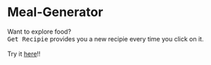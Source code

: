 # Meal-Generator

Want to explore food? 
</br>
<kbd>Get Recipie</kbd> provides you a new recipie every time you click on it. 
</br>
</br>
Try it <a href="https://alankrithashekar.github.io/Meal-Generator/">here</a>!!



